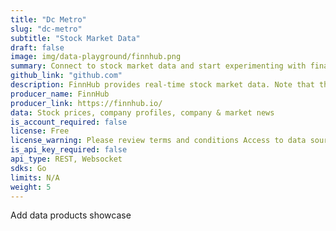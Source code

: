 ```yaml
---
title: "Dc Metro"
slug: "dc-metro"
subtitle: "Stock Market Data" 
draft: false
image: img/data-playground/finnhub.png
summary: Connect to stock market data and start experimenting with financial models and apps.
github_link: "github.com"
description: FinnHub provides real-time stock market data. Note that the stock market is closed during certain times of days and days of the week.
producer_name: FinnHub
producer_link: https://finnhub.io/
data: Stock prices, company profiles, company & market news
is_account_required: false
license: Free
license_warning: Please review terms and conditions Access to data sources can change.
is_api_key_required: false
api_type: REST, Websocket
sdks: Go
limits: N/A
weight: 5
---
```


Add data products showcase 

